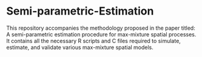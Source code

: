 # Semi-parametric-Estimation
This repository accompanies the methodology proposed in the paper titled: A semi-parametric estimation procedure for max-mixture spatial processes. It contains all the necessary R scripts and C files required to simulate, estimate, and validate various max-mixture spatial models.
